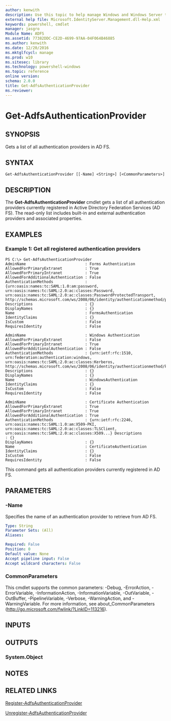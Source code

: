 ```yaml
---
author: kenwith
description: Use this topic to help manage Windows and Windows Server technologies with Windows PowerShell.
external help file: Microsoft.IdentityServer.Management.dll-Help.xml
keywords: powershell, cmdlet
manager: jasgro
Module Name: ADFS
ms.assetid: 77382DDC-CE2D-4699-97AA-04F064B46885
ms.author: kenwith
ms.date: 12/20/2016
ms.mktglfcycl: manage
ms.prod: w10
ms.sitesec: library
ms.technology: powershell-windows
ms.topic: reference
online version: 
schema: 2.0.0
title: Get-AdfsAuthenticationProvider
ms.reviewer:
---
```


# Get-AdfsAuthenticationProvider

## SYNOPSIS
Gets a list of all authentication providers in AD FS.

## SYNTAX

```
Get-AdfsAuthenticationProvider [[-Name] <String>] [<CommonParameters>]
```

## DESCRIPTION
The **Get-AdfsAuthenticationProvider** cmdlet gets a list of all authentication providers currently registered in Active Directory Federation Services (AD FS).
The read-only list includes built-in and external authentication providers and associated properties.

## EXAMPLES

### Example 1: Get all registered authentication providers
```
PS C:\> Get-AdfsAuthenticationProvider
AdminName                          : Forms Authentication
AllowedForPrimaryExtranet          : True
AllowedForPrimaryIntranet          : True
AllowedForAdditionalAuthentication : False
AuthenticationMethods              : {urn:oasis:names:tc:SAML:1.0:am:password, urn:oasis:names:tc:SAML:2.0:ac:classes:Password, urn:oasis:names:tc:SAML:2.0:ac:classes:PasswordProtectedTransport, http://schemas.microsoft.com/ws/2008/06/identity/authenticationmethod/password}
Descriptions                       : {}
DisplayNames                       : {}
Name                               : FormsAuthentication
IdentityClaims                     : {}
IsCustom                           : False
RequiresIdentity                   : False

AdminName                          : Windows Authentication
AllowedForPrimaryExtranet          : False
AllowedForPrimaryIntranet          : True
AllowedForAdditionalAuthentication : False
AuthenticationMethods              : {urn:ietf:rfc:1510, urn:federation:authentication:windows, urn:oasis:names:tc:SAML:2.0:ac:classes:Kerberos, http://schemas.microsoft.com/ws/2008/06/identity/authenticationmethod/kerberos...} Descriptions                       : {}
DisplayNames                       : {}
Name                               : WindowsAuthentication
IdentityClaims                     : {}
IsCustom                           : False
RequiresIdentity                   : False

AdminName                          : Certificate Authentication
AllowedForPrimaryExtranet          : True
AllowedForPrimaryIntranet          : True
AllowedForAdditionalAuthentication : True
AuthenticationMethods              : {urn:ietf:rfc:2246, urn:oasis:names:tc:SAML:1.0:am:X509-PKI, urn:oasis:names:tc:SAML:2.0:ac:classes:TLSClient, urn:oasis:names:tc:SAML:2.0:ac:classes:X509...} Descriptions                       : {}
DisplayNames                       : {}
Name                               : CertificateAuthentication
IdentityClaims                     : {}
IsCustom                           : False
RequiresIdentity                   : False
```

This command gets all authentication providers currently registered in AD FS.

## PARAMETERS

### -Name
Specifies the name of an authentication provider to retrieve from AD FS.

```yaml
Type: String
Parameter Sets: (All)
Aliases: 

Required: False
Position: 0
Default value: None
Accept pipeline input: False
Accept wildcard characters: False
```

### CommonParameters
This cmdlet supports the common parameters: -Debug, -ErrorAction, -ErrorVariable, -InformationAction, -InformationVariable, -OutVariable, -OutBuffer, -PipelineVariable, -Verbose, -WarningAction, and -WarningVariable. For more information, see about_CommonParameters (http://go.microsoft.com/fwlink/?LinkID=113216).

## INPUTS

## OUTPUTS

### System.Object

## NOTES

## RELATED LINKS

[Register-AdfsAuthenticationProvider](./Register-AdfsAuthenticationProvider.md)

[Unregister-AdfsAuthenticationProvider](./Unregister-AdfsAuthenticationProvider.md)

